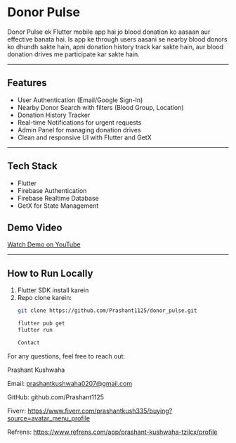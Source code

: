 # Donor Pulse

Donor Pulse ek Flutter mobile app hai jo blood donation ko aasaan aur effective banata hai. Is app ke through users aasani se nearby blood donors ko dhundh sakte hain, apni donation history track kar sakte hain, aur blood donation drives me participate kar sakte hain.

---

## Features

- User Authentication (Email/Google Sign-In)
- Nearby Donor Search with filters (Blood Group, Location)
- Donation History Tracker
- Real-time Notifications for urgent requests
- Admin Panel for managing donation drives
- Clean and responsive UI with Flutter and GetX

---

## Tech Stack

- Flutter
- Firebase Authentication
- Firebase Realtime Database
- GetX for State Management


## Demo Video

[Watch Demo on YouTube](https://youtu.be/NJzgoA0TTfA)  


---

## How to Run Locally

1. Flutter SDK install karein
2. Repo clone karein:  
   ```bash
   git clone https://github.com/Prashant1125/donor_pulse.git

   flutter pub get
   flutter run

   Contact
For any questions, feel free to reach out:

Prashant Kushwaha

Email: prashantkushwaha0207@gmail.com

GitHub: github.com/Prashant1125

Fiverr: https://www.fiverr.com/prashantkush335/buying?source=avatar_menu_profile

Refrens: https://www.refrens.com/app/prashant-kushwaha-tzilcx/profile

